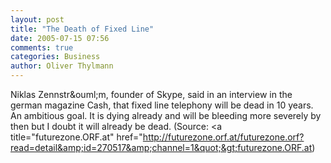 ```yaml
---
layout: post
title: "The Death of Fixed Line"
date: 2005-07-15 07:56
comments: true
categories: Business
author: Oliver Thylmann
---
```



Niklas Zennstr&amp;ouml;m, founder of Skype, said in an interview in the german magazine Cash, that fixed line telephony will be dead in 10 years. An ambitious goal. It is dying already and will be bleeding more severely by then but I doubt it will already be dead. (Source: &lt;a title=&quot;futurezone.ORF.at&quot; href=&quot;http://futurezone.orf.at/futurezone.orf?read=detail&amp;id=270517&amp;channel=1&quot;&gt;futurezone.ORF.at)


